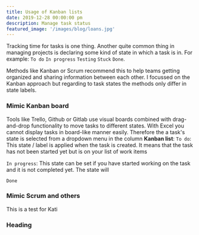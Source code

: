 ```yaml
---
title: Usage of Kanban lists
date: 2019-12-28 00:00:00 pm
description: Manage task status
featured_image: '/images/blog/loans.jpg'
---
```


Tracking time for tasks is one thing. Another quite common thing in managing projects is declaring some kind of state in which a task is in. For example: `To do` `In progress` `Testing` `Stuck` `Done`.

Methods like Kanban or Scrum recommend this to help teams getting organized and sharing information between each other. I focussed on the Kanban approach but regarding  to task states the methods only differ in state labels.

### Mimic Kanban board

Tools like Trello, Github or Gitlab use visual boards combined with drag-and-drop functionality to move tasks to different states. With Excel you cannot display tasks in board-like manner easily. Therefore the a task's state is selected from a dropdown menu in the column **Kanban list**: 
`To do`: This state / label is applied when the task is created. It means that the task has not been started yet but is on your list of work items

`In progress`: This state can be set if you have started working on the task and it is not completed yet. The state will 

`Done`

### Mimic Scrum and others

This is a test for Kati

### Heading